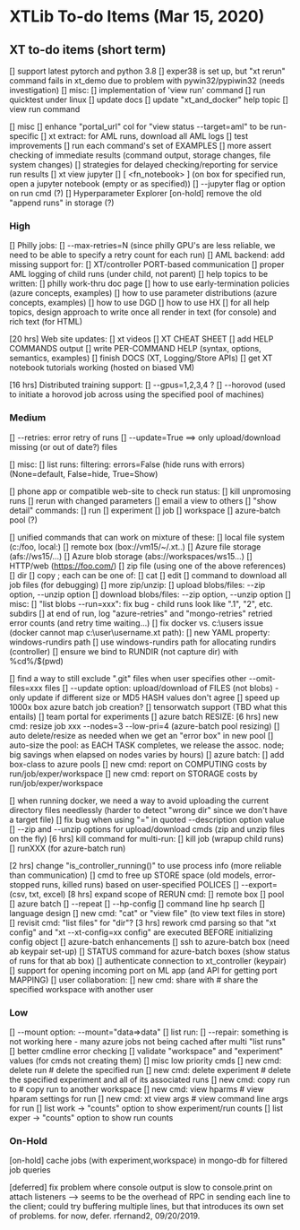 # XTLib To-do Items (Mar 15, 2020)

## XT to-do items (short term)

[] support latest pytorch and python 3.8
    [] exper38 is set up, but "xt rerun" command fails in xt_demo due to problem with pywin32/pypiwin32 (needs investigation)
[] misc:
    [] implementation of 'view run' command
    [] run quicktest under linux
[] update docs
    [] update "xt_and_docker" help topic 
    [] view run command

[] misc
    [] enhance "portal_url" col for "view status --target=aml" to be run-specific
    [] xt extract: for AML runs, download all AML logs
[] test improvements
    [] run each command's set of EXAMPLES
    [] more assert checking of immediate results (command output, storage changes, file system changes)
    [] strategies for delayed checking/reporting for service run results
[] xt view jupyter
    [] <run name> [ <fn_notebook> ]   (on box for specified run, open a jupyter notebook (empty or as specified))
    [] --jupyter flag or option on run cmd (?)
[] Hyperparameter Explorer 
    [on-hold] remove the old "append runs" in storage (?)

### High
[] Philly jobs: 
    [] --max-retries=N (since philly GPU's are less reliable, we need to be able to specify a retry count for each run)
[] AML backend: add missing support for:
    [] XT/controller PORT-based communication
    [] proper AML logging of child runs (under child, not parent) 
[] help topics to be written:
    [] philly work-thru doc page
    [] how to use early-termination policies (azure concepts, examples)
    [] how to use parameter distributions (azure concepts, examples)
    [] how to use DGD
    [] how to use HX
    [] for all help topics, design approach to write once all render in text (for console) and rich text (for HTML)

[20 hrs] Web site updates:
    [] xt videos
    [] XT CHEAT SHEET
    [] add HELP COMMANDS output
    [] write PER-COMMAND HELP (syntax, options, semantics, examples)
    [] finish DOCS (XT, Logging/Store APIs)
    [] get XT notebook tutorials working (hosted on biased VM)

[16 hrs] Distributed training support:
    [] --gpus=1,2,3,4  ?
    [] --horovod       (used to initiate a horovod job across using the specified pool of machines)

### Medium

[] --retries: error retry of runs
[] --update=True ==> only upload/download missing (or out of date?) files

[] misc:
    [] list runs: filtering: errors=False (hide runs with errors)    (None=default, False=hide, True=Show)

[] phone app or compatible web-site to check run status:
    [] kill unpromosing runs
    [] rerun with changed parameters
    [] email a view to others
[] "show detail" commands:
    [] run
    [] experiment
    [] job
    [] workspace
    [] azure-batch pool (?)

[] unified commands that can work on mixture of these:
        [] local file system   (c:/foo, local:)
        [] remote box          (box://vm15/~/.xt..)
        [] Azure file storage  (afs://ws15/...)
        [] Azure blob storage  (abs://workspaces/ws15...)
        [] HTTP/web            (https://foo.com/)
        [] zip file            (using one of the above references)
    [] dir <source>
    [] copy <source> <destination> ; each can be one of:
    [] cat <source>
    [] edit <source>
[] command to download all job files (for debugging)
[] more zip/unzip:
    [] upload blobs/files: --zip option, --unzip option
    [] download blobs/files: --zip option, --unzip option
[] misc:
    [] "list blobs --run=xxx": fix bug - child runs look like ".1", "2", etc. subdirs
    [] at end of run, log "azure-retries" and "mongo-retries" retried error counts (and retry time waiting...)
[] fix docker vs. c:\users issue (docker cannot map c:\user\username\.xt path):
    [] new YAML property: windows-rundirs path
    [] use windows-rundirs path for allocating rundirs (controller)
    [] ensure we bind to RUNDIR (not capture dir) with %cd%/$(pwd)

[] find a way to still exclude ".git" files when user specifies other --omit-files=xxx files
[] --update option: upload/download of FILES (not blobs) - only update if different size or MD5 HASH values don't agree
[] speed up 1000x box azure batch job creation?
[] tensorwatch support (TBD what this entails)
[] team portal for experiments
[] azure batch RESIZE:
    [6 hrs] new cmd: resize job xxx --nodes=3 --low-pri=4 (azure-batch pool resizing)
    [] auto delete/resize as needed when we get an "error box" in new pool
    [] auto-size the pool: as EACH TASK completes, we release the assoc. node; big savings when elapsed on nodes varies by hours)
[] azure batch:
    [] add box-class to azure pools 
    [] new cmd: report on COMPUTING costs by run/job/exper/workspace
    [] new cmd: report on STORAGE costs by run/job/exper/workspace

[] when running docker, we need a way to avoid uploading the current directory files needlessly
   (harder to detect "wrong dir" since we don't have a target file)
[] fix bug when using "=" in quoted --description option value
[] --zip and --unzip options for upload/download cmds (zip and unzip files on the fly)
[6 hrs] kill command for multi-run:
    [] kill job (wrapup child runs)
    [] runXXX (for azure-batch run)

[2 hrs] change "is_controller_running()" to use process info (more reliable than communication)
[] cmd to free up STORE space (old models, error-stopped runs, killed runs) based on user-specified POLICES
[] --export= (csv, txt, excel)
[8 hrs] expand scope of RERUN cmd:
    [] remote box
    [] pool
    [] azure batch
    [] --repeat
    [] --hp-config
    [] command line hp search
[] language design
    [] new cmd: "cat" or "view file" (to view text files in store)
    [] revisit cmd: "list files" for "dir"?
    [3 hrs] rework cmd parsing so that "xt config" and "xt --xt-config=xx  config" are executed BEFORE initializing config object
[] azure-batch enhancements
    [] ssh to azure-batch box (need ab keypair set-up)
    [] STATUS command for azure-batch boxes (show status of runs for that ab box)
    [] authenticate connection to xt_controller (keypair)
    [] support for opening incoming port on ML app (and API for getting port MAPPING)
[] user collaboration:
    [] new cmd: share <ws name> with <username>   # share the specified workspace with another user

### Low
[] --mount option: --mount="data=>data"
[] list run:
    [] --repair: something is not working here - many azure jobs not being cached after multi "list runs"
[] better cmdline error checking
    [] validate "workspace" and "experiment" values (for cmds not creating them)
[]  misc low priority cmds
    [] new cmd: delete run <name>                     # delete the specified run 
    [] new cmd: delete experiment <name>              # delete the specified experiment and all of its associated runs
    [] new cmd: copy run <name> to <ws name>          # copy run to another workspace
    [] new cmd: view hparms <name>                    # view hparam settings for run
    [] new cmd: xt view args <name>                      # view command line args for run
    [] list work  -> "counts" option to show experiment/run counts
    [] list exper  -> "counts" option to show run counts

### On-Hold
[on-hold] cache jobs (with experiment,workspace) in mongo-db for filtered job queries

[deferred] fix problem where console output is slow to console.print on attach listeners
    --> seems to be the overhead of RPC in sending each line to the client; could try buffering multiple
        lines, but that introduces its own set of problems.  for now, defer. rfernand2, 09/20/2019.

